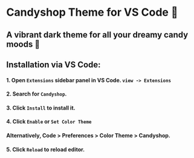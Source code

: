 # Candyshop Theme for VS Code 🍭
## A vibrant dark theme for all your dreamy candy moods 🍬

## Installation via VS Code:
#### 1. Open ```Extensions``` sidebar panel in VS Code. ```view -> Extensions```
#### 2. Search for ```Candyshop```.
#### 3. Click ```Install``` to install it.
#### 4. Click ```Enable``` or ```Set Color Theme```
#### Alternatively, Code > Preferences > Color Theme > Candyshop.
#### 5. Click ```Reload``` to reload editor.
